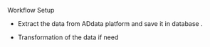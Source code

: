 




Workflow Setup 

- Extract the data from ADdata platform and save it in database . 





- Transformation of the data if need 








